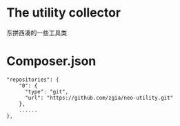 # The utility collector
东拼西凑的一些工具类

# Composer.json
```
"repositories": {
    "0": {
      "type": "git",
      "url": "https://github.com/zgia/neo-utility.git"
    },
    ......
},
```
